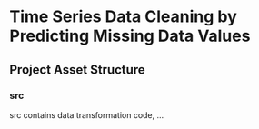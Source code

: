 # Time Series Data Cleaning by Predicting Missing Data Values

## Project Asset Structure

### src
src contains data transformation code, ...
